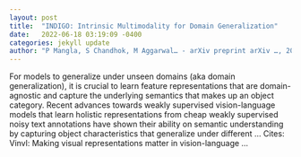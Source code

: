 ```yaml
---
layout: post
title:  "INDIGO: Intrinsic Multimodality for Domain Generalization"
date:   2022-06-18 03:19:09 -0400
categories: jekyll update
author: "P Mangla, S Chandhok, M Aggarwal… - arXiv preprint arXiv …, 2022"
---
```

For models to generalize under unseen domains (aka domain generalization), it is crucial to learn feature representations that are domain-agnostic and capture the underlying semantics that makes up an object category. Recent advances towards weakly supervised vision-language models that learn holistic representations from cheap weakly supervised noisy text annotations have shown their ability on semantic understanding by capturing object characteristics that generalize under different …
Cites: ‪Vinvl: Making visual representations matter in vision-language …‬  